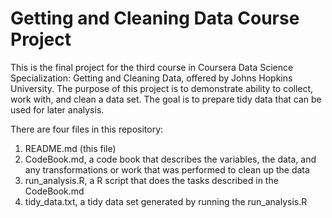 # Getting and Cleaning Data Course Project
This is the final project for the third course in Coursera Data Science Specialization: Getting and Cleaning Data, offered by Johns Hopkins University. 
The purpose of this project is to demonstrate ability to collect, work with, and clean a data set. 
The goal is to prepare tidy data that can be used for later analysis.

There are four files in this repository:
1. README.md (this file)
2. CodeBook.md, a code book that describes the variables, the data, and any transformations or work that was performed to clean up the data
3. run_analysis.R, a R script that does the tasks described in the CodeBook.md
4. tidy_data.txt, a tidy data set generated by running the run_analysis.R

